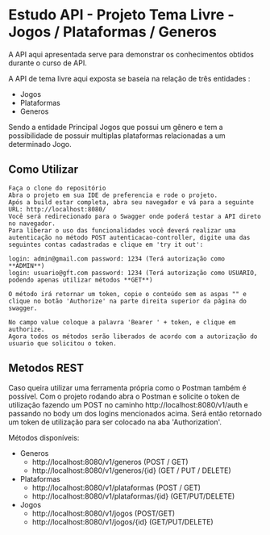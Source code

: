 # Estudo API - Projeto Tema Livre - Jogos / Plataformas / Generos

A API aqui apresentada serve para demonstrar os conhecimentos obtidos durante o curso de API.

A API de tema livre aqui exposta se baseia na relação de três entidades :

- Jogos
- Plataformas
- Generos

Sendo a entidade Principal Jogos que possui um gênero e tem a possibilidade de possuir multiplas plataformas relacionadas a um determinado Jogo.

## Como Utilizar

``` 
Faça o clone do repositório
Abra o projeto em sua IDE de preferencia e rode o projeto. 
Após a build estar completa, abra seu navegador e vá para a seguinte URL: http://localhost:8080/
Você será redirecionado para o Swagger onde poderá testar a API direto no navegador. 
Para liberar o uso das funcionalidades você deverá realizar uma autenticação no método POST autenticacao-controller, digite uma das seguintes contas cadastradas e clique em 'try it out':

login: admin@gmail.com password: 1234 (Terá autorização como **ADMIN**)
login: usuario@gft.com password: 1234 (Terá autorização como USUARIO, podendo apenas utilizar métodos **GET**)

O método irá retornar um token, copie o conteúdo sem as aspas "" e clique no botão 'Authorize' na parte direita superior da página do swagger. 

No campo value coloque a palavra 'Bearer ' + token, e clique em authorize. 
Agora todos os métodos serão liberados de acordo com a autorização do usuario que solicitou o token.
```

## Metodos REST

Caso queira utilizar uma ferramenta própria como o Postman também é possível. Com o projeto rodando abra o Postman e solicite o token de utilização fazendo um POST no caminho http://localhost:8080/v1/auth e passando no body um dos logins mencionados acima. Será então retornado um token de utilização para ser colocado na aba 'Authorization'.

Métodos disponíveis:

- Generos
  - http://localhost:8080/v1/generos (POST / GET)
  - http://localhost:8080/v1/generos/{id} (GET / PUT / DELETE)
- Plataformas
  - http://localhost:8080/v1/plataformas (POST / GET)
  - http://localhost:8080/v1/plataformas/{id} (GET/PUT/DELETE)
- Jogos
  - http://localhost:8080/v1/jogos (POST/GET)
  - http://localhost:8080/v1/jogos/{id} (GET/PUT/DELETE)

